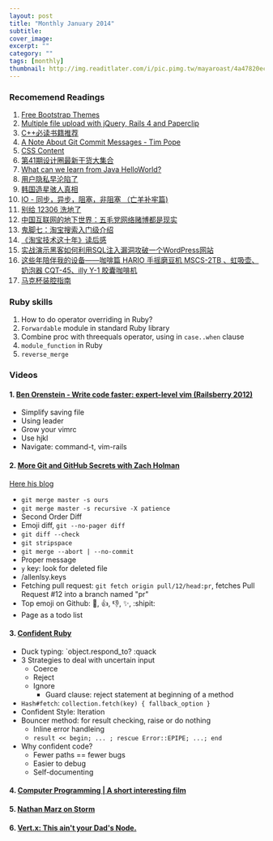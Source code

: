```yaml
---
layout: post
title: "Monthly January 2014"
subtitle:
cover_image:
excerpt: ""
category: ""
tags: [monthly]
thumbnail: http://img.readitlater.com/i/pic.pimg.tw/mayaroast/4a47820ec5548_m/RS/w640.jpg
---
```


### Recomemend Readings

1. [Free Bootstrap Themes](http://www.blacktie.co/)
2. [Multiple file upload with jQuery, Rails 4 and Paperclip](http://5minutenpause.com/blog/2013/09/04/multiple-file-upload-with-jquery-rails-4-and-paperclip/)
3. [C++必读书籍推荐](http://bestcbooks.com/recommended-cpp-books)
4. [A Note About Git Commit Messages - Tim Pope](http://tbaggery.com/2008/04/19/a-note-about-git-commit-messages.html)
5. [CSS Content](http://css-tricks.com/css-content/)
6. [第41期设计圈最新干货大集合](http://www.uisdc.com/whats-cool-designers-week)
7. [What can we learn from Java HelloWorld?](http://www.programcreek.com/2013/04/what-can-you-learn-from-a-java-helloworld-program/)
8. [用户隐私早沦陷了](http://zhuanlan.zhihu.com/evilcos/19668712)
9. [韩国造星骇人真相](http://blog.sina.com.cn/s/blog_9f4af8bd01015hpl.html)
10. [IO - 同步，异步，阻塞，非阻塞 （亡羊补牢篇)](http://blog.csdn.net/historyasamirror/article/details/5778378)
11. [别给 12306 洗地了](http://zhuanlan.zhihu.com/WebNotes/19656148)
12. [中国互联网的地下世界：五毛党网络赌博都是现实](http://money.163.com/13/0528/08/8VUT54PA00253G87_all.html)
13. [鬼脚七：淘宝搜索入门级介绍](http://baixiaosheng.net/2522)
14. [《淘宝技术这十年》读后感](http://blog.163.com/guaiguai_family/blog/static/20078414520140273552602/)
15. [实战演示黑客如何利用SQL注入漏洞攻破一个WordPress网站](http://www.aqee.net/how-to-hack-a-wordpress-site-using-sql-injection/)
16. [这些年陪伴我的设备——咖啡篇 HARIO 手摇磨豆机 MSCS-2TB 、虹吸壶、奶泡器 CQT-45、illy Y-1 胶囊咖啡机](http://jy.smzdm.com/detail/9463)
17. [马克杯装腔指南](http://huazong.blog.caixin.com/archives/50558)

### Ruby skills

1. How to do operator overriding in Ruby?
2. `Forwardable` module in standard Ruby library
3. Combine proc with threequals operator, using in `case..when` clause
4. `module_function` in Ruby
5. `reverse_merge`

### Videos

#### 1. [Ben Orenstein - Write code faster: expert-level vim (Railsberry 2012)](https://www.youtube.com/watch?v=SkdrYWhh-8s)

* Simplify saving file 	
* Using leader
* Grow your vimrc
* Use hjkl
* Navigate: command-t, vim-rails
	
#### 2. 	[More Git and GitHub Secrets with Zach Holman](https://vimeo.com/76197230)

[Here his blog](http://zachholman.com/talk/more-git-and-github-secrets/)

* `git merge master -s ours`
* `git merge master -s recursive -X patience`
* Second Order Diff
* Emoji diff, `git --no-pager diff`
* `git diff --check`
* `git stripspace`
* `git merge --abort | --no-commit`
* Proper message
* `y` key: look for deleted file
* /allenlsy.keys
* Fetching pull request: `git fetch origin pull/12/head:pr`, fetches Pull Request #12 into a branch named "pr"
* Top emoji on Github: :clap:, :+1:, :-1:, :sparkles:, :shipit:
* Page as a todo list
	
#### 3. [Confident Ruby](https://www.youtube.com/watch?v=T8J0j2xJFgQ)

* Duck typing: `object.respond_to? :quack
* 3 Strategies to deal with uncertain input
	* Coerce
	* Reject
	* Ignore
		* Guard clause: reject statement at beginning of a method
* `Hash#fetch`: `collection.fetch(key) { fallback_option }`
* Confident Style: Iteration
* Bouncer method: for result checking, raise or do nothing
	* Inline error handleing
	* `result << begin; ... ; rescue Error::EPIPE; ...; end`
* Why confident code?
	* Fewer paths == fewer bugs
	* Easier to debug
	* Self-documenting
	
#### 4. [Computer Programming | A short interesting film](http://www.youtube.com/watch?v=OWsyrnOBsJs)

#### 5. [Nathan Marz on Storm](http://www.youtube.com/watch?v=bdps8tE0gYo)

#### 6. [Vert.x: This ain't your Dad's Node.](http://www.youtube.com/watch?v=8ClYUo_A3h0)
